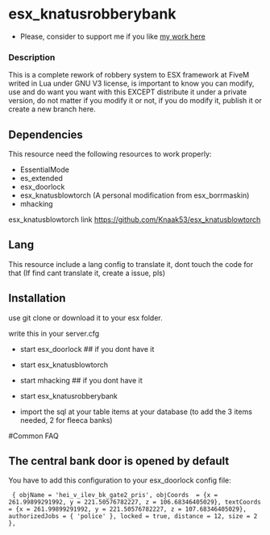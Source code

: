 # esx_knatusrobberybank


- Please, consider to support me if you like [my work here](https://paypal.me/knatus)


### Description

This is a complete rework of robbery system to ESX framework at FiveM writed in Lua under GNU V3 license, is important to know you can modify, use and do want you want with this EXCEPT distribute it under a private version, do not matter if you modify it or not, if you do modify it, publish it or create a new branch here.

## Dependencies

This resource need the following resources to work properly:

 - EssentialMode
 - es_extended
 - esx_doorlock
 - esx_knatusblowtorch (A personal modification from esx_borrmaskin)
 - mhacking 
 
 esx_knatusblowtorch link https://github.com/Knaak53/esx_knatusblowtorch
 
## Lang
 This resource include a lang config to translate it, dont touch the code for that (If find cant translate it, create a issue, pls)
 
## Installation

use git clone or download it to your esx folder.

write this in your server.cfg

 - start esx_doorlock ## if you dont have it
 - start esx_knatusblowtorch
 - start mhacking ## if you dont have it
 - start esx_knatusrobberybank

 - import the sql at your table items at your database (to add the 3 items needed, 2 for fleeca banks)

#Common FAQ

## The central bank door is opened by default

You have to add this configuration to your esx_doorlock config file:

``	{
		objName = 'hei_v_ilev_bk_gate2_pris',
		objCoords  = {x = 261.99899291992, y = 221.50576782227, z = 106.68346405029},
		textCoords = {x = 261.99899291992, y = 221.50576782227, z = 107.68346405029},
		authorizedJobs = { 'police' },
		locked = true,
		distance = 12,
		size = 2
	},
 ``


